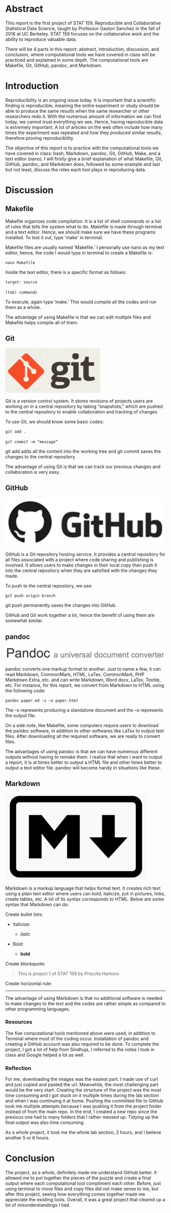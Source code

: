Abstract
========

This report is the first project of STAT 159, Reproducible and
Collaborative Statistical Data Science, taught by Professor Gaston
Sanchez in the fall of 2016 at UC Berkeley. STAT 159 focuses on the
collaborative work and the ability to reproduce valuable data.

There will be 4 parts in this report: abstract, introduction,
discussion, and conclusion, where computational tools we have covered in
class will be practiced and explained in some depth. The computational
tools are Makefile, Git, GitHub, pandoc, and Markdown.

Introduction
============

Reproducibility is an ongoing issue today. It is important that a
scientific finding is reproducible, meaning the entire experiment or
study should be able to produce the same results when the same
researcher or other researchers redo it. With the numerous amount of
information we can find today, we cannot trust everything we see. Hence,
having reproducible data is extremely important. A lot of articles on
the web often include how many times the experiment was repeated and how
they produced similar results, therefore proving reproducibility.

The objective of this report is to practice with the computational tools
we have covered in class: bash, Markdown, pandoc, Git, GitHub, Make, and
a text editor (nano). I will firstly give a brief explanation of what
Makefile, Git, GitHub, pandoc, and Markdown does, followed by some
example and last but not least, discuss the roles each tool plays in
reproducing data.

Discussion
==========

Makefile
--------

Makefile organizes code compilation. It is a list of shell commands or a
list of rules that tells the system what to do. Makefile is made through
terminal and a text editor. Hence, we should make sure we have these
programs installed. To test it out, type 'make' in terminal.

Makefile files are usually named ‘Makefile.’ I personally use nano as my
text editor, hence, the code I would type in terminal to create a
Makefile is:

    nano Makefile

Inside the text editor, there is a specific format as follows:

    target: source

    (tab) commands

To execute, again type ‘make.’ This would compile all the codes and run
them as a whole.

The advantage of using Makefile is that we can edit multiple files and
Makefile helps compile all of them.

Git
---

![Git logo](/Project1/images/git-logo.png)

Git is a version control system. It stores revisions of projects users
are working on in a central repository by taking “snapshots," which are
pushed to the central repository to enable collaboration and tracking of
changes.

To use Git, we should know some basic codes:

    git add .

    git commit –m “message”

git add adds all the content into the working tree and git commit saves
the changes to the central repository.

The advantage of using Git is that we can track our previous changes and
collaboration is very easy.

GitHub
------

![GitHub logo](/Project1/images/github-logo.png)

GitHub is a Git repository hosting service. It provides a central
repository for all files associated with a project where code sharing
and publishing is involved. It allows users to make changes in their
local copy then push it into the central repository when they are
satisfied with the changes they made.

To push to the central repository, we use:

    git push origin branch

git push permanently saves the changes into GitHub.

GitHub and Git work together a lot, hence the benefit of using them are
somewhat similar.

pandoc
------

![pandoc logo](/Project1/images/pandoc-logo.png)

pandoc converts one markup format to another. Just to name a few, it can
read Markdown, CommonMark, HTML, LaTex, CommonMark, PHP Markdown Extra,
etc. and can write Markdown, Word docx, LaTex, Textile, etc. For
instance, for this report, we convert from Markdown to HTML using the
following code:

    pandoc paper.md –s –o paper.html

The –s represents producing a standalone document and the –o represents
the output file.

On a side note, like Makefile, some computers require users to download
the pandoc software, in addition to other softwares like LaTex to output
text files. After downloading all the required software, we are ready to
convert files.

The advantages of using pandoc is that we can have numerous different
outputs without having to remake them. I realize that when I want to
output a report, it is at times better to output a HTML file and other
times better to output a text editor file. pandoc will become handy in
situations like these.

Markdown
--------

![Markdown logo](/Project1/images/markdown-logo.png)

Markdown is a markup language that helps format text. It creates rich
text using a plain text editor where users can bold, italicize, put in
pictures, links, create tables, etc. A lot of its syntax corresponds to
HTML. Below are some syntax that Markdown can do:

Create bullet lists:

-   Italicize:

    -   *italic*
-   Bold:

    -   **bold**

Create blockquote:

> This is project 1 of STAT 159 by Priscilla Hartono

Create horizontal rule:

------------------------------------------------------------------------

The advantage of using Markdown is that no additional software is needed
to make changes to the text and the codes are rather simple as compared
to other programming languages.

### Resources

The five computational tools mentioned above were used, in addition to
Terminal where most of the coding occur. Installation of pandoc and
creating a GitHub account was also required to be done. To complete the
project, I got a lot of help from Sindhuja, I referred to the notes I
took in class and Google helped a lot as well.

### Reflection

For me, downloading the images was the easiest part. I made use of curl
and just copied and pasted the url. Meanwhile, the most challenging part
would be the very start. Creating the structure of the project was the
most time consuming and I got stuck on it multiple times during the lab
section and when I was continuing it at home. Pushing the committed file
to GitHub took me multiple attempts because I was pushing it from the
project folder instead of from the main repo. In the end, I created a
new repo since the previous one had to many folders that I rather messed
up. Tidying up the final output was also time consuming.

As a whole project, it took me the whole lab section, 2 hours, and I
believe another 5 or 6 hours.

Conclusion
==========

The project, as a whole, definitely made me understand GitHub better. It
allowed me to put together the pieces of the puzzle and create a final
output where each computational tool compliment each other. Before, just
using terminal to move files and copy files did not make sense to me,
but after this project, seeing how everything comes together made me
appreciate the existing tools. Overall, it was a great project that
cleared up a lot of misunderstandings I had.
